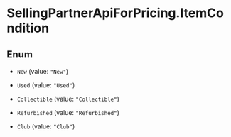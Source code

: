 # SellingPartnerApiForPricing.ItemCondition

## Enum


* `New` (value: `"New"`)

* `Used` (value: `"Used"`)

* `Collectible` (value: `"Collectible"`)

* `Refurbished` (value: `"Refurbished"`)

* `Club` (value: `"Club"`)


